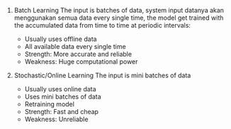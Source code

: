 1. Batch Learning
   The input is batches of data, system input datanya akan menggunakan semua data every single time, the model get trained with the accumulated data from time to time at periodic intervals:
   - Usually uses offline data
   - All available data every single time
   - Strength: More accurate and reliable
   - Weakness: Huge computational power
     
2. Stochastic/Online Learning
   The input is mini batches of data
   - Usually uses online data
   - Uses mini batches of data
   - Retraining model
   - Strength: Fast and cheap
   - Weakness: Unreliable